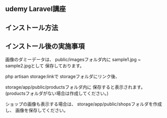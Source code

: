 ## udemy Laravel講座

## インストール方法

## インストール後の実施事項

画像のダミーデータは、
public/imagesフォルダ内に
sample1.jpg ~ sample2.jpgとして
保存しております。

php artisan storage:linkで
storageフォルダにリンク後、

storage/app/public/productsフォルダ内に
保存すると表示されます。
(productsフォルダがない場合は作成してください。)

ショップの画像も表示する場合は、
storage/app/public/shopsフォルダを作成し、
画像を保存してください。